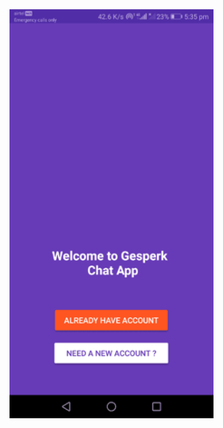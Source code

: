 
<div style="text-align:center">  <img src ="https://github.com/archanayadav1408/Gesprek/blob/master/gesprek.gif"/></div>

